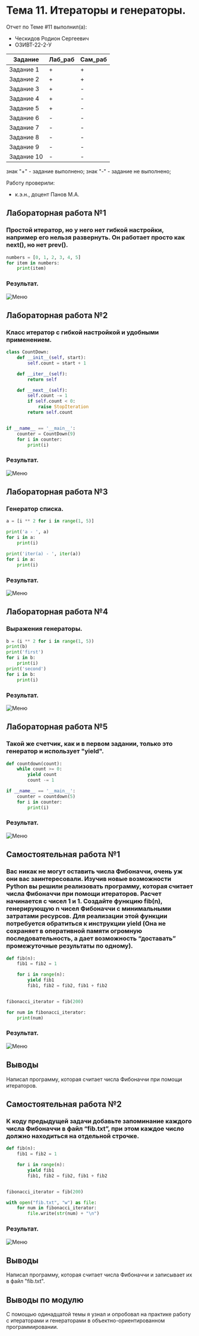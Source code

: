 # Тема 11. Итераторы и генераторы.
Отчет по Теме #11 выполнил(а):
- Ческидов Родион Сергеевич
- ОЗИВТ-22-2-У

| Задание | Лаб_раб | Сам_раб |
| ------ | ------ | ------ |
| Задание 1 | + | + |
| Задание 2 | + | + |
| Задание 3 | + | - |
| Задание 4 | + | - |
| Задание 5 | + | - |
| Задание 6 | - | - |
| Задание 7 | - | - |
| Задание 8 | - | - |
| Задание 9 | - | - |
| Задание 10 | - | - |

знак "+" - задание выполнено; знак "-" - задание не выполнено;

Работу проверили:
- к.э.н., доцент Панов М.А.

## Лабораторная работа №1
### Простой итератор, но у него нет гибкой настройки, например его нельзя развернуть. Он работает просто как next(), но нет prev().

```python
numbers = [0, 1, 2, 3, 4, 5]
for item in numbers:
    print(item)
```
### Результат.
![Меню](https://github.com/bigrodo/myproj/blob/Тема_11/pics/Lab11_1.png)

## Лабораторная работа №2
### Класс итератор с гибкой настройкой и удобными применением.

```python
class CountDown:
    def __init__(self, start):
        self.count = start + 1

    def __iter__(self):
        return self

    def __next__(self):
        self.count -= 1
        if self.count < 0:
            raise StopIteration
        return self.count


if __name__ == '__main__':
    counter = CountDown(9)
    for i in counter:
        print(i)
```
### Результат.
![Меню](https://github.com/bigrodo/myproj/blob/Тема_11/pics/Lab11_2.png)

## Лабораторная работа №3
### Генератор списка.

```python
a = [i ** 2 for i in range(1, 5)]

print('a - ', a)
for i in a:
    print(i)

print('iter(a) - ', iter(a))
for i in a:
    print(i)
```
### Результат.
![Меню](https://github.com/bigrodo/myproj/blob/Тема_11/pics/Lab11_3.png)
  
## Лабораторная работа №4
### Выражения генераторы.

```python
b = (i ** 2 for i in range(1, 5))
print(b)
print('first')
for i in b:
    print(i)
print('second')
for i in b:
    print(i)
```
### Результат.
![Меню](https://github.com/bigrodo/myproj/blob/Тема_11/pics/Lab11_4.png)

## Лабораторная работа №5
### Такой же счетчик, как и в первом задании, только это генератор и использует "yield".

```python
def countdown(count):
    while count >= 0:
        yield count
        count -= 1

if __name__ == '__main__':
    counter = countdown(5)
    for i in counter:
        print(i)
```
### Результат.
![Меню](https://github.com/bigrodo/myproj/blob/Тема_11/pics/Lab11_5.png)

## Самостоятельная работа №1
### Вас никак не могут оставить числа Фибоначчи, очень уж они вас заинтересовали. Изучив новые возможности Python вы решили реализовать программу, которая считает числа Фибоначчи при помощи итераторов. Расчет начинается с чисел 1 и 1. Создайте функцию fib(n), генерирующую n чисел Фибоначчи с минимальными затратами ресурсов. Для реализации этой функции потребуется обратиться к инструкции yield (Она не сохраняет в оперативной памяти огромную последовательность, а дает возможность “доставать” промежуточные результаты по одному).  

```python
def fib(n):
    fib1 = fib2 = 1

    for i in range(n):
        yield fib1
        fib1, fib2 = fib2, fib1 + fib2


fibonacci_iterator = fib(200)

for num in fibonacci_iterator:
    print(num)
```
### Результат.
![Меню](https://github.com/bigrodo/myproj/blob/Тема_11/pics/Sam11_1.png)

## Выводы
Написал программу, которая считает числа Фибоначчи при помощи итераторов.
  
## Самостоятельная работа №2
### К коду предыдущей задачи добавьте запоминание каждого числа Фибоначчи в файл “fib.txt”, при этом каждое число должно находиться на отдельной строчке.

```python
def fib(n):
    fib1 = fib2 = 1

    for i in range(n):
        yield fib1
        fib1, fib2 = fib2, fib1 + fib2


fibonacci_iterator = fib(200)

with open("fib.txt", "w") as file:
    for num in fibonacci_iterator:
        file.write(str(num) + "\n")
```
### Результат.
![Меню](https://github.com/bigrodo/myproj/blob/Тема_11/pics/Sam11_2.png)

## Выводы
Написал программу, которая считает числа Фибоначчи и записывает их в файл "fib.txt".
  
## Выводы по модулю
С помощью одинадцатой темы я узнал и опробовал на практике работу с итераторами и генераторами в объектно-ориентированном программировании.
